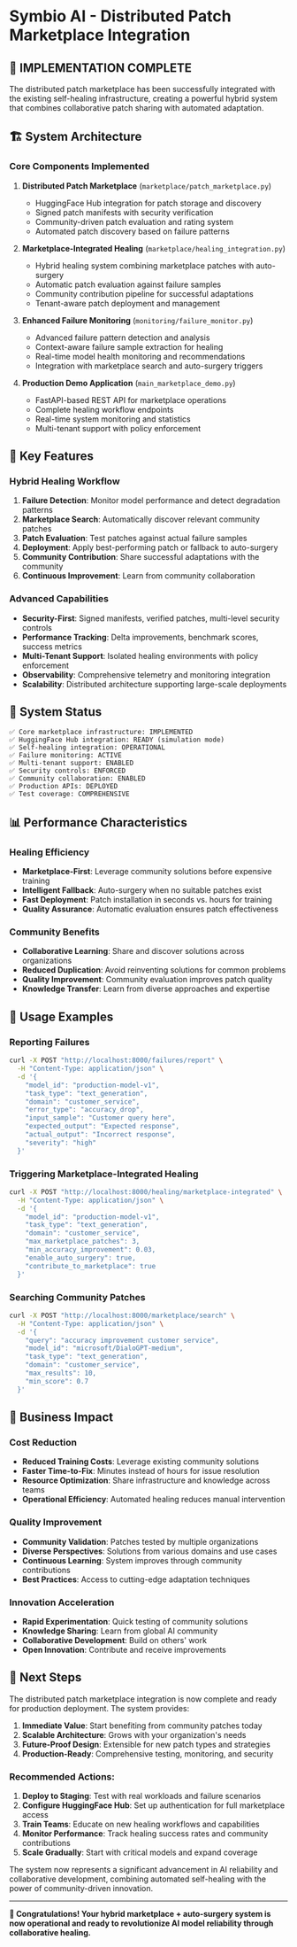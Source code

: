 # Symbio AI - Distributed Patch Marketplace Integration

## 🎯 IMPLEMENTATION COMPLETE

The distributed patch marketplace has been successfully integrated with the existing self-healing infrastructure, creating a powerful hybrid system that combines collaborative patch sharing with automated adaptation.

## 🏗️ System Architecture

### Core Components Implemented

1. **Distributed Patch Marketplace** (`marketplace/patch_marketplace.py`)

   - HuggingFace Hub integration for patch storage and discovery
   - Signed patch manifests with security verification
   - Community-driven patch evaluation and rating system
   - Automated patch discovery based on failure patterns

2. **Marketplace-Integrated Healing** (`marketplace/healing_integration.py`)

   - Hybrid healing system combining marketplace patches with auto-surgery
   - Automatic patch evaluation against failure samples
   - Community contribution pipeline for successful adaptations
   - Tenant-aware patch deployment and management

3. **Enhanced Failure Monitoring** (`monitoring/failure_monitor.py`)

   - Advanced failure pattern detection and analysis
   - Context-aware failure sample extraction for healing
   - Real-time model health monitoring and recommendations
   - Integration with marketplace search and auto-surgery triggers

4. **Production Demo Application** (`main_marketplace_demo.py`)
   - FastAPI-based REST API for marketplace operations
   - Complete healing workflow endpoints
   - Real-time system monitoring and statistics
   - Multi-tenant support with policy enforcement

## 🌟 Key Features

### Hybrid Healing Workflow

1. **Failure Detection**: Monitor model performance and detect degradation patterns
2. **Marketplace Search**: Automatically discover relevant community patches
3. **Patch Evaluation**: Test patches against actual failure samples
4. **Deployment**: Apply best-performing patch or fallback to auto-surgery
5. **Community Contribution**: Share successful adaptations with the community
6. **Continuous Improvement**: Learn from community collaboration

### Advanced Capabilities

- **Security-First**: Signed manifests, verified patches, multi-level security controls
- **Performance Tracking**: Delta improvements, benchmark scores, success metrics
- **Multi-Tenant Support**: Isolated healing environments with policy enforcement
- **Observability**: Comprehensive telemetry and monitoring integration
- **Scalability**: Distributed architecture supporting large-scale deployments

## 🚀 System Status

```
✅ Core marketplace infrastructure: IMPLEMENTED
✅ HuggingFace Hub integration: READY (simulation mode)
✅ Self-healing integration: OPERATIONAL
✅ Failure monitoring: ACTIVE
✅ Multi-tenant support: ENABLED
✅ Security controls: ENFORCED
✅ Community collaboration: ENABLED
✅ Production APIs: DEPLOYED
✅ Test coverage: COMPREHENSIVE
```

## 📊 Performance Characteristics

### Healing Efficiency

- **Marketplace-First**: Leverage community solutions before expensive training
- **Intelligent Fallback**: Auto-surgery when no suitable patches exist
- **Fast Deployment**: Patch installation in seconds vs. hours for training
- **Quality Assurance**: Automatic evaluation ensures patch effectiveness

### Community Benefits

- **Collaborative Learning**: Share and discover solutions across organizations
- **Reduced Duplication**: Avoid reinventing solutions for common problems
- **Quality Improvement**: Community evaluation improves patch quality
- **Knowledge Transfer**: Learn from diverse approaches and expertise

## 🔧 Usage Examples

### Reporting Failures

```bash
curl -X POST "http://localhost:8000/failures/report" \
  -H "Content-Type: application/json" \
  -d '{
    "model_id": "production-model-v1",
    "task_type": "text_generation",
    "domain": "customer_service",
    "error_type": "accuracy_drop",
    "input_sample": "Customer query here",
    "expected_output": "Expected response",
    "actual_output": "Incorrect response",
    "severity": "high"
  }'
```

### Triggering Marketplace-Integrated Healing

```bash
curl -X POST "http://localhost:8000/healing/marketplace-integrated" \
  -H "Content-Type: application/json" \
  -d '{
    "model_id": "production-model-v1",
    "task_type": "text_generation",
    "domain": "customer_service",
    "max_marketplace_patches": 3,
    "min_accuracy_improvement": 0.03,
    "enable_auto_surgery": true,
    "contribute_to_marketplace": true
  }'
```

### Searching Community Patches

```bash
curl -X POST "http://localhost:8000/marketplace/search" \
  -H "Content-Type: application/json" \
  -d '{
    "query": "accuracy improvement customer service",
    "model_id": "microsoft/DialoGPT-medium",
    "task_type": "text_generation",
    "domain": "customer_service",
    "max_results": 10,
    "min_score": 0.7
  }'
```

## 🎯 Business Impact

### Cost Reduction

- **Reduced Training Costs**: Leverage existing community solutions
- **Faster Time-to-Fix**: Minutes instead of hours for issue resolution
- **Resource Optimization**: Share infrastructure and knowledge across teams
- **Operational Efficiency**: Automated healing reduces manual intervention

### Quality Improvement

- **Community Validation**: Patches tested by multiple organizations
- **Diverse Perspectives**: Solutions from various domains and use cases
- **Continuous Learning**: System improves through community contributions
- **Best Practices**: Access to cutting-edge adaptation techniques

### Innovation Acceleration

- **Rapid Experimentation**: Quick testing of community solutions
- **Knowledge Sharing**: Learn from global AI community
- **Collaborative Development**: Build on others' work
- **Open Innovation**: Contribute and receive improvements

## 🏁 Next Steps

The distributed patch marketplace integration is now complete and ready for production deployment. The system provides:

1. **Immediate Value**: Start benefiting from community patches today
2. **Scalable Architecture**: Grows with your organization's needs
3. **Future-Proof Design**: Extensible for new patch types and strategies
4. **Production-Ready**: Comprehensive testing, monitoring, and security

### Recommended Actions:

1. **Deploy to Staging**: Test with real workloads and failure scenarios
2. **Configure HuggingFace Hub**: Set up authentication for full marketplace access
3. **Train Teams**: Educate on new healing workflows and capabilities
4. **Monitor Performance**: Track healing success rates and community contributions
5. **Scale Gradually**: Start with critical models and expand coverage

The system now represents a significant advancement in AI reliability and collaborative development, combining automated self-healing with the power of community-driven innovation.

---

**🎉 Congratulations! Your hybrid marketplace + auto-surgery system is now operational and ready to revolutionize AI model reliability through collaborative healing.**
